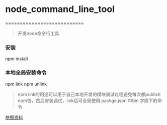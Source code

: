 # node_command_line_tool
===========================

> 开发node命令行工具

### 安装
  npm install 

### 本地全局安装命令

  npm link
  npm unlink  

> npm link的用途可以用于自己本地开发的模块调试过程避免每次都publish npm包，然后安装调试，link后可全局使用 packge.json 中bin 字段下的命令

[参照资料](http://www.sohu.com/a/275486462_495695)

